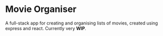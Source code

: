 # Movie Organiser

A full-stack app for creating and organising lists of movies, created using express and react. Currently very **WIP**.
